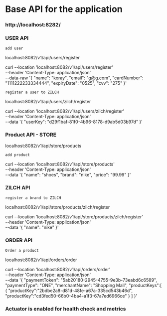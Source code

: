 # Base API for the application

### http://localhost:8282/

### USER API 
```add user```

localhost:8082/v1/api/users/register

curl --location 'localhost:8082/v1/api/users/register' \
--header 'Content-Type: application/json' \
--data-raw '{
"name": "koray",
"email": "g@g.com",
"cardNumber": "1111222233334444",
"expiryDate": "0525",
"cvv": "275"
}'

```register a user to ZILCH```

localhost:8082/v1/api/users/zilch/register

curl --location 'localhost:8082/v1/api/users/zilch/register' \
--header 'Content-Type: application/json' \
--data '{
"userKey": "d29f1baf-81f0-4b96-8178-d9ab5d03b97d"
}'

### Product API - STORE
localhost:8082/v1/api/store/products

```add product```

curl --location 'localhost:8082/v1/api/store/products' \
--header 'Content-Type: application/json' \
--data '{
"name": "shoes",
"brand": "nike",
"price": "99.99"
}'

### ZILCH API 
```register a brand to ZILCH```

localhost:8082/v1/api/store/products/zilch/register

curl --location 'localhost:8082/v1/api/store/products/zilch/register' \
--header 'Content-Type: application/json' \
--data '{
"name": "nike"
}'

### ORDER API
```Order a product```

localhost:8082/v1/api/orders/order

curl --location 'localhost:8082/v1/api/orders/order' \
--header 'Content-Type: application/json' \
--data '{
"paymentToken": "5ab20180-2945-4755-9e3b-73eabd6c6589",
"paymentType": "ONE",
"merchantName": "Shopping Mall",
"productKeys":[
{
"productKey":"2bdbe2a8-d81d-48fe-a67a-335cd543b46d",
"productKey":"cd3fed50-66b0-4ba4-a1f3-67a7ed6966ce"
}
]
}'

### Actuator is enabled for health check and metrics